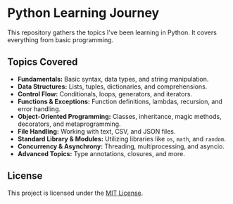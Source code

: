 # Python Learning Journey

This repository gathers the topics I've been learning in Python. It covers everything from basic programming.

## Topics Covered

- **Fundamentals:** Basic syntax, data types, and string manipulation.
- **Data Structures:** Lists, tuples, dictionaries, and comprehensions.
- **Control Flow:** Conditionals, loops, generators, and iterators.
- **Functions & Exceptions:** Function definitions, lambdas, recursion, and error handling.
- **Object-Oriented Programming:** Classes, inheritance, magic methods, decorators, and metaprogramming.
- **File Handling:** Working with text, CSV, and JSON files.
- **Standard Library & Modules:** Utilizing libraries like `os`, `math`, and `random`.
- **Concurrency & Asynchrony:** Threading, multiprocessing, and asyncio.
- **Advanced Topics:** Type annotations, closures, and more.

## License

This project is licensed under the [MIT License](LICENSE).
